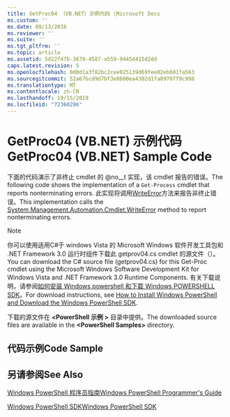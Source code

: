 ```yaml
---
title: GetProc04 （VB.NET）示例代码 |Microsoft Docs
ms.custom: ''
ms.date: 09/13/2016
ms.reviewer: ''
ms.suite: ''
ms.tgt_pltfrm: ''
ms.topic: article
ms.assetid: 5d22f47b-3679-4587-a559-94454415d2dd
caps.latest.revision: 5
ms.openlocfilehash: 0d0d1a3f82bc2cee025139d69fee02eb601fa563
ms.sourcegitcommit: 52a67bcd9d7bf3e8600ea4302d1fa8970ff9c998
ms.translationtype: MT
ms.contentlocale: zh-CN
ms.lasthandoff: 10/15/2019
ms.locfileid: "72360296"
---
```

# <a name="getproc04-vbnet-sample-code"></a><span data-ttu-id="3d92e-102">GetProc04 (VB.NET) 示例代码</span><span class="sxs-lookup"><span data-stu-id="3d92e-102">GetProc04 (VB.NET) Sample Code</span></span>

<span data-ttu-id="3d92e-103">下面的代码演示了非终止 cmdlet 的 @no__t 实现，该 cmdlet 报告的错误。</span><span class="sxs-lookup"><span data-stu-id="3d92e-103">The following code shows the implementation of a `Get-Process` cmdlet that reports nonterminating errors.</span></span> <span data-ttu-id="3d92e-104">此实现将调用[WriteError](/dotnet/api/System.Management.Automation.Cmdlet.WriteError)方法来报告非终止错误。</span><span class="sxs-lookup"><span data-stu-id="3d92e-104">This implementation calls the [System.Management.Automation.Cmdlet.WriteError](/dotnet/api/System.Management.Automation.Cmdlet.WriteError) method to report nonterminating errors.</span></span>

> [!NOTE]
> <span data-ttu-id="3d92e-105">你可以使用适用C#于 windows Vista 的 Microsoft Windows 软件开发工具包和 .NET Framework 3.0 运行时组件下载此 getprov04.cs cmdlet 的源文件（）。</span><span class="sxs-lookup"><span data-stu-id="3d92e-105">You can download the C# source file (getprov04.cs) for this Get-Proc cmdlet using the Microsoft Windows Software Development Kit for Windows Vista and .NET Framework 3.0 Runtime Components.</span></span> <span data-ttu-id="3d92e-106">有关下载说明，请参阅[如何安装 Windows powershell 和下载 Windows POWERSHELL SDK](/powershell/developer/installing-the-windows-powershell-sdk)。</span><span class="sxs-lookup"><span data-stu-id="3d92e-106">For download instructions, see [How to Install Windows PowerShell and Download the Windows PowerShell SDK](/powershell/developer/installing-the-windows-powershell-sdk).</span></span>
>
> <span data-ttu-id="3d92e-107">下载的源文件在 **\<PowerShell 示例 >** 目录中提供。</span><span class="sxs-lookup"><span data-stu-id="3d92e-107">The downloaded source files are available in the **\<PowerShell Samples>** directory.</span></span>

## <a name="code-sample"></a><span data-ttu-id="3d92e-108">代码示例</span><span class="sxs-lookup"><span data-stu-id="3d92e-108">Code Sample</span></span>

<!-- TODO!!!: review snippet reference  [!CODE [Msh_samplesgetproc04#GetProc04vball](Msh_samplesgetproc04#GetProc04vball)]  -->

## <a name="see-also"></a><span data-ttu-id="3d92e-109">另请参阅</span><span class="sxs-lookup"><span data-stu-id="3d92e-109">See Also</span></span>

[<span data-ttu-id="3d92e-110">Windows PowerShell 程序员指南</span><span class="sxs-lookup"><span data-stu-id="3d92e-110">Windows PowerShell Programmer's Guide</span></span>](./windows-powershell-programmer-s-guide.md)

[<span data-ttu-id="3d92e-111">Windows PowerShell SDK</span><span class="sxs-lookup"><span data-stu-id="3d92e-111">Windows PowerShell SDK</span></span>](../windows-powershell-reference.md)